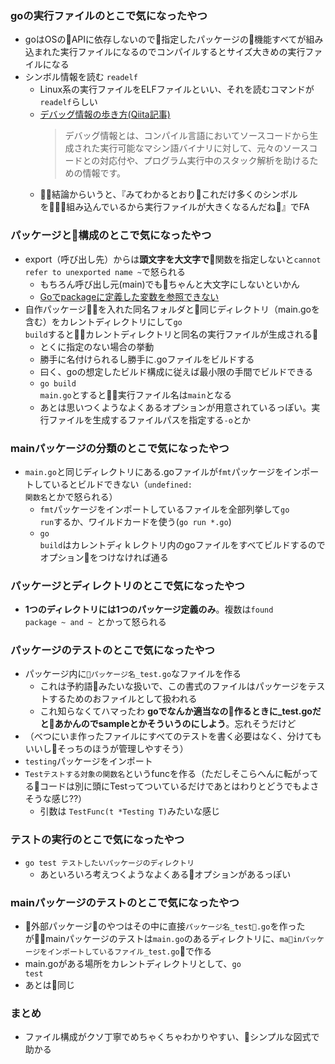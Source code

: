 ### goの実行ファイルのとこで気になったやつ
* goはOSのAPIに依存しないので指定したパッケージの機能すべてが組み込まれた実行ファイルになるのでコンパイルするとサイズ大きめの実行ファイルになる
* シンボル情報を読む <code>readelf</code>
    * Linux系の実行ファイルをELFファイルといい、それを読むコマンドが<code>readelf</code>らしい
    * [デバッグ情報の歩き方(Qiita記事)](https://qiita.com/mhiramat/items/8df17f5113434e93ff0c)
        > デバッグ情報とは、コンパイル言語においてソースコードから生成された実行可能なマシン語バイナリに対して、元々のソースコードとの対応付や、プログラム実行中のスタック解析を助けるための情報です。
    * 結論からいうと、『みてわかるとおりこれだけ多くのシンボルを組み込んでいるから実行ファイルが大きくなるんだね』でFA

### パッケージと構成のとこで気になったやつ
* export（呼び出し先）からは<b>頭文字を大文字で</b>関数を指定しないと<code>cannot refer to unexported name ~</code>で怒られる
    * もちろん呼び出し元(main)でもちゃんと大文字にしないといかん
    * [Goでpackageに定義した変数を参照できない](http://horie1024.hatenablog.com/entry/2014/08/25/012123)
* 自作パッケージを入れた同名フォルダと同じディレクトリ（main.goを含む）をカレントディレクトリにして<code>go build</code>するとカレントディレクトリと同名の実行ファイルが生成される
    * とくに指定のない場合の挙動
    * 勝手に名付けられるし勝手に.goファイルをビルドする
    * 曰く、goの想定したビルド構成に従えば最小限の手間でビルドできる
    * <code>go build main.go</code>とすると実行ファイル名は<code>main</code>となる
    * あとは思いつくようなよくあるオプションが用意されているっぽい。実行ファイルを生成するファイルパスを指定する<code>-o</code>とか

### mainパッケージの分類のとこで気になったやつ
* <code>main.go</code>と同じディレクトリにある.goファイルが<code>fmt</code>パッケージをインポートしているとビルドできない（<code>undefined: 関数名</code>とかで怒られる）
    * <code>fmt</code>パッケージをインポートしているファイルを全部列挙して<code>go run</code>するか、ワイルドカードを使う(<code>go run *.go</code>)
    * <code>go build</code>はカレントディｋレクトリ内のgoファイルをすべてビルドするのでオプションをつけなければ通る

### パッケージとディレクトリのとこで気になったやつ
* <b>1つのディレクトリには1つのパッケージ定義のみ</b>。複数は<code>found package ~ and ~ </code>とかって怒られる

### パッケージのテストのとこで気になったやつ
* パッケージ内に<code>パッケージ名_test.go</code>なファイルを作る
    * これは予約語みたいな扱いで、この書式のファイルはパッケージをテストするためのおファイルとして扱われる
    * これ知らなくてハマったわ <b>goでなんか適当なの作るときに_test.goだとあかんのでsampleとかそういうのにしよう</b>。忘れそうだけど
* （べつにいま作ったファイルにすべてのテストを書く必要はなく、分けてもいいしそっちのほうが管理しやすそう）
* <code>testing</code>パッケージをインポート
* <code>Testテストする対象の関数名</code>というfuncを作る（ただしそこらへんに転がってるコードは別に頭にTestってついているだけであとはわりとどうでもよさそうな感じ??）
    * 引数は <code>TestFunc(t *Testing T)</code>みたいな感じ

### テストの実行のとこで気になったやつ
* <code>go test テストしたいパッケージのディレクトリ</code>
    * あといろいろ考えつくようなよくあるオプションがあるっぽい
### mainパッケージのテストのとこで気になったやつ
* 外部パッケージのやつはその中に直接<code>パッケージ名_test.go</code>を作ったがmainパッケージのテストは<code>main.go</code>のあるディレクトリに、<code>mainパッケージをインポートしているファイル_test.go</code>で作る
* main.goがある場所をカレントディレクトリとして、<code>go test</code>
* あとは同じ


### まとめ
* ファイル構成がクソ丁寧でめちゃくちゃわかりやすい、シンプルな図式で助かる

